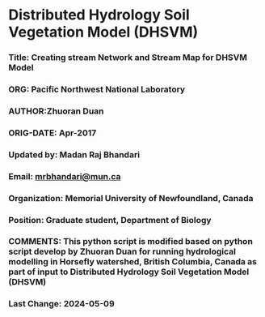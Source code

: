 # Distributed Hydrology Soil Vegetation Model (DHSVM)
### Title: Creating stream Network and Stream Map for DHSVM Model
### ORG: Pacific Northwest National Laboratory
### AUTHOR:Zhuoran Duan
### ORIG-DATE:    Apr-2017
### Updated by: Madan Raj Bhandari
### Email: mrbhandari@mun.ca
### Organization: Memorial University of Newfoundland, Canada
### Position: Graduate student, Department of Biology
### COMMENTS: This python script is modified based on python script develop by Zhuoran Duan for running hydrological modelling in Horsefly watershed, British Columbia, Canada as part of input to Distributed Hydrology Soil Vegetation Model (DHSVM)
### Last Change: 2024-05-09 
